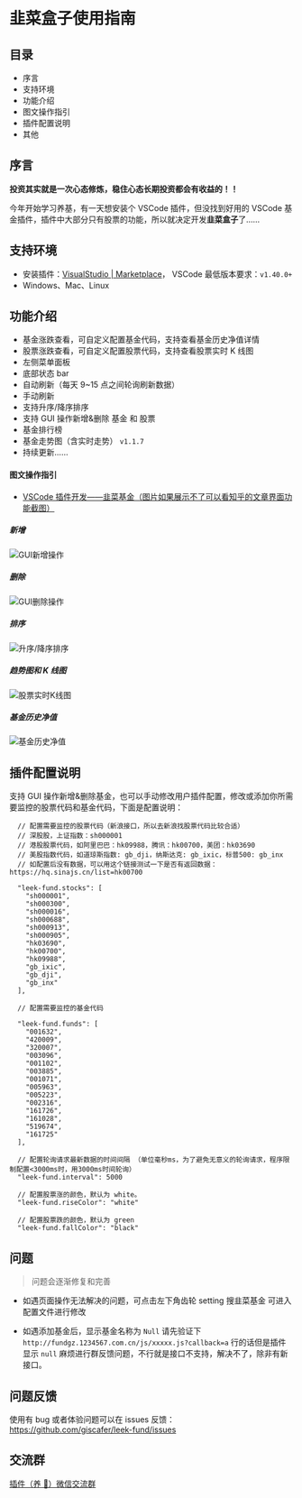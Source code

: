 # 韭菜盒子使用指南

## 目录

- 序言
- 支持环境
- 功能介绍
- 图文操作指引
- 插件配置说明
- 其他

## 序言

**投资其实就是一次心态修炼，稳住心态长期投资都会有收益的！！**

今年开始学习养基，有一天想安装个 VSCode 插件，但没找到好用的 VSCode 基金插件，插件中大部分只有股票的功能，所以就决定开发**韭菜盒子**了……

## 支持环境

- 安装插件：[VisualStudio | Marketplace](https://marketplace.visualstudio.com/items?itemName=giscafer.leek-fund)，
  VSCode 最低版本要求：`v1.40.0+`
- Windows、Mac、Linux

## 功能介绍

- 基金涨跌查看，可自定义配置基金代码，支持查看基金历史净值详情
- 股票涨跌查看，可自定义配置股票代码，支持查看股票实时 K 线图
- 左侧菜单面板
- 底部状态 bar
- 自动刷新（每天 9~15 点之间轮询刷新数据）
- 手动刷新
- 支持升序/降序排序
- 支持 GUI 操作新增&删除 基金 和 股票
- 基金排行榜
- 基金走势图（含实时走势） `v1.1.7`
- 持续更新……

#### 图文操作指引

- [VSCode 插件开发——韭菜基金（图片如果展示不了可以看知乎的文章界面功能截图）](https://zhuanlan.zhihu.com/p/166683895)

<!-- https://raw.staticdn.net/ 为GitHub raw 加速地址 -->

##### 新增

![GUI新增操作](https://raw.staticdn.net/giscafer/leek-fund/master/screenshot/add1.png)

##### 删除

![GUI删除操作](https://raw.staticdn.net/giscafer/leek-fund/master/screenshot/del.png)

##### 排序

![升序/降序排序](https://raw.staticdn.net/giscafer/leek-fund/master/screenshot/sort.png)

##### 趋势图和 K 线图

![股票实时K线图](https://raw.staticdn.net/giscafer/leek-fund/master/screenshot/stock-k-line.png)

##### 基金历史净值

![基金历史净值](https://raw.staticdn.net/giscafer/leek-fund/master/screenshot/fund-history.png)

## 插件配置说明

支持 GUI 操作新增&删除基金，也可以手动修改用户插件配置，修改或添加你所需要监控的股票代码和基金代码，下面是配置说明：

```
  // 配置需要监控的股票代码（新浪接口，所以去新浪找股票代码比较合适）
  // 深股股，上证指数：sh000001
  // 港股股票代码，如阿里巴巴：hk09988，腾讯：hk00700，美团：hk03690
  // 美股指数代码，如道琼斯指数: gb_dji，纳斯达克: gb_ixic，标普500: gb_inx
  // 如配置后没有数据，可以用这个链接测试一下是否有返回数据：https://hq.sinajs.cn/list=hk00700

  "leek-fund.stocks": [
    "sh000001",
    "sh000300",
    "sh000016",
    "sh000688",
    "sh000913",
    "sh000905",
    "hk03690",
    "hk00700",
    "hk09988",
    "gb_ixic",
    "gb_dji",
    "gb_inx"
  ],

  // 配置需要监控的基金代码

  "leek-fund.funds": [
    "001632",
    "420009",
    "320007",
    "003096",
    "001102",
    "003885",
    "001071",
    "005963",
    "005223",
    "002316",
    "161726",
    "161028",
    "519674",
    "161725"
  ],

  // 配置轮询请求最新数据的时间间隔 （单位毫秒ms，为了避免无意义的轮询请求，程序限制配置<3000ms时，用3000ms时间轮询）
  "leek-fund.interval": 5000

  // 配置股票涨的颜色，默认为 white。
  "leek-fund.riseColor": "white"

  // 配置股票跌的颜色，默认为 green
  "leek-fund.fallColor": "black"

```

## 问题

> 问题会逐渐修复和完善

- 如遇页面操作无法解决的问题，可点击左下角齿轮 setting 搜韭菜基金 可进入配置文件进行修改

- 如遇添加基金后，显示基金名称为 `Null` 请先验证下 `http://fundgz.1234567.com.cn/js/xxxxx.js?callback=a` 行的话但是插件显示 `null` 麻烦进行群反馈问题，不行就是接口不支持，解决不了，除非有新接口。

## 问题反馈

使用有 bug 或者体验问题可以在 issues 反馈：https://github.com/giscafer/leek-fund/issues

## 交流群

[插件（养 🐥）微信交流群](https://github.com/giscafer/leek-fund/issues/19)

